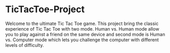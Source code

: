 # TicTacToe-Project
Welcome to the ultimate Tic Tac Toe game. This project bring the classic experience of Tic Tac Toe with two mode. Human vs. Human mode allow you to play against a friend on the same device and second mode is Human vs. Computer mode which lets you challenge the computer with different levels of difficulty.
